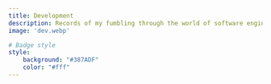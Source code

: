 ```yaml
---
title: Development
description: Records of my fumbling through the world of software engineering.
image: 'dev.webp'

# Badge style
style:
    background: "#387ADF"
    color: "#fff"
---
```

